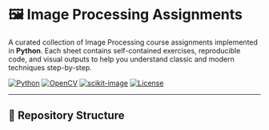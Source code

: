 # 🖼️ Image Processing Assignments

A curated collection of Image Processing course assignments implemented in **Python**. Each sheet contains self-contained exercises, reproducible code, and visual outputs to help you understand classic and modern techniques step-by-step.

<p align="left">
  <a href="https://www.python.org/"><img alt="Python" src="https://img.shields.io/badge/Python-3.9%2B-informational"></a>
  <a href="https://opencv.org/"><img alt="OpenCV" src="https://img.shields.io/badge/OpenCV-ready-blue"></a>
  <a href="https://scikit-image.org/"><img alt="scikit-image" src="https://img.shields.io/badge/scikit--image-ready-blueviolet"></a>
  <a href="LICENSE"><img alt="License" src="https://img.shields.io/badge/License-Choose%20one-lightgrey"></a>
</p>

---

## 📁 Repository Structure

